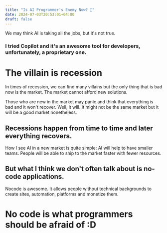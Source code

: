 ```yaml
---
title: "Is AI Programmer's Enemy Now? 🤖"
date: 2024-07-03T20:53:01+04:00
draft: false
---
```

We may think AI is taking all the jobs, but it's not true.

### I tried Copilot and it's an awesome tool for developers, unfortunately, a proprietary one.


# The villain is recession

In times of recession, we can find many villains but the only thing that is bad now is the market. The market cannot afford new solutions.

Those who are new in the market may panic and think that everything is bad and it won't recover. Well, it will. It might not be the same market but it will be a good market nonetheless.

## Recessions happen from time to time and later everything recovers.

How I see AI in a new market is quite simple: AI will help to have smaller teams. People will be able to ship to the market faster with fewer resources.

## But what I think we don't often talk about is no-code applications.

Nocode is awesome. It allows people without technical backgrounds to create sites, automation, platforms and monetize them.

# No code is what programmers should be afraid of :D
